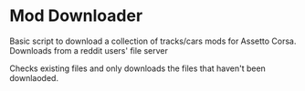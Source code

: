 # Mod Downloader

Basic script to download a collection of tracks/cars mods for Assetto Corsa.
Downloads from a reddit users' file server

Checks existing files and only downloads the files that haven't been downlaoded.
